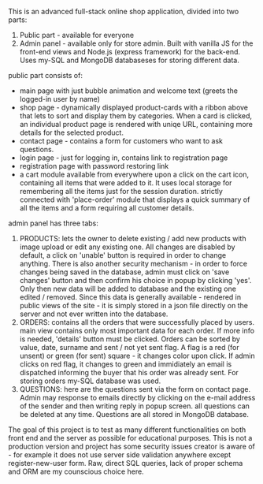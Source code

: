 

This is an advanced full-stack online shop application, divided into two parts:
1. Public part - available for everyone
2. Admin panel - available only for store admin. 
Built with vanilla JS for the front-end views and Node.js (express framework) for the back-end. Uses my-SQL and MongoDB databaseses for storing different data.

public part consists of:
 - main page with just bubble animation and welcome text (greets the logged-in user by name)
 - shop page - dynamically displayed product-cards with a ribbon above that lets to sort and display them by categories. When a card is clicked, an individual product page is rendered with uniqe URL, containing more details for the selected product.
 - contact page - contains a form for customers who want to ask questions.
 - login page - just for logging in, contains link to registration page
 - registration page with password restoring link
 - a cart module available from everywhere upon a click on the cart icon, containing all items that were added to it. It uses local storage for remembering all the items just for the session duration.
 strictly connected with 'place-order' module that displays a quick summary of all the items and a form requiring all customer details.

admin panel has three tabs:
1. PRODUCTS:
 lets the owner to delete existing / add new products with image upload or edit any existing one. All changes are disabled by default, a click on 'unable' button is required in order to change anything. There is also another security mechanism - in order to force changes being saved in the database, admin must click on 'save changes' button and then confirm his choice in popup by clicking 'yes'. Only then new data will be added to database and the existing one edited / removed. Since this data is generally available - rendered in public views of the site - it is simply stored in a json file directly on the server and not ever written into the database.
 2. ORDERS:
 contains all the orders that were successfully placed by users. main view contains only most important data for each order. If more info is needed, 'details' button must be clicked. Orders can be sorted by value, date, surname and sent / not yet sent flag. A flag is a red (for unsent) or green (for sent) square - it changes color upon click. If admin clicks on red flag, it changes to green and immidiately an email is dispatched informing the buyer that his order was already sent. For storing orders my-SQL database was used.
 3. QUESTIONS:
 here are the questions sent via the form on contact page. Admin may response to emails directly by clicking on the e-mail address of the sender and then writing reply in popup screen. all questions can be deleted at any time. Questions are all stored in MongoDB database. 

The goal of this project is to test as many different functionalities on both front end and the server as possible for educational purposes.
 This is not a production version and project has some security issues creator is aware of - for example it does not use server side validation anywhere except register-new-user form. Raw, direct SQL queries, lack of proper schema and ORM are my counscious choice here.
